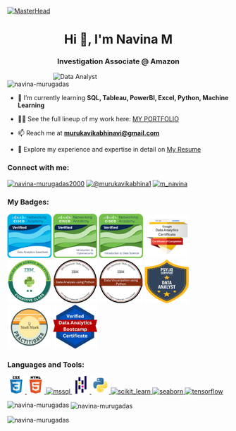 [![MasterHead](https://i.pinimg.com/originals/fc/71/63/fc71635c7f1b09ed30413f59bb749582.gif)](https://navina-murugadas.github.io/Portfolio/)
<h1 align="center">Hi 👋, I'm Navina M</h1>
<h3 align="center">Investigation Associate @ Amazon</h3>
<img align="right" alt="Data Analyst" width="400" src="https://upmetrics.com/hs-fs/hubfs/Data%20analysis.gif?width=500&height=500&name=Data%20analysis.gif">

<p align="left"> <img src="https://komarev.com/ghpvc/?username=navina-murugadas&label=Profile%20views&color=0e75b6&style=flat" alt="navina-murugadas" /> </p>

- 🌱 I’m currently learning **SQL, Tableau, PowerBI, Excel, Python, Machine Learning**

- 👨‍💻 See the full lineup of my work here: [MY PORTFOLIO](https://navina-murugadas.github.io/Portfolio/)

- 📫 Reach me at **murukavikabhinavi@gmail.com**

- 📄 Explore my experience and expertise in detail on [My Resume](https://drive.google.com/open?id=11icgELJLwn1c_UdHstSmpynwIVeZaZdw&usp=drive_fs)

<h3 align="left">Connect with me:</h3>
<p align="left">
<a href="https://linkedin.com/in/navina-murugadas2000" target="blank"><img align="center" src="https://raw.githubusercontent.com/rahuldkjain/github-profile-readme-generator/master/src/images/icons/Social/linked-in-alt.svg" alt="navina-murugadas2000" height="30" width="40" /></a>
<a href="https://www.hackerrank.com/@murukavikabhina1" target="blank"><img align="center" src="https://raw.githubusercontent.com/rahuldkjain/github-profile-readme-generator/master/src/images/icons/Social/hackerrank.svg" alt="@murukavikabhina1" height="30" width="40" /></a>
<a href="https://www.leetcode.com/m_navina" target="blank"><img align="center" src="https://raw.githubusercontent.com/rahuldkjain/github-profile-readme-generator/master/src/images/icons/Social/leet-code.svg" alt="m_navina" height="30" width="40" /></a>
</p>

<h3 align="left">My Badges:</h3>
<p align="left">
  <img src="https://github.com/Navina-Murugadas/Navina-Murugadas/blob/main/Badges/CISCO%20Data-Analytics-essentials.png" alt="CISCO Data Analytics Essentials" width="100" height="100" />
  <img src="https://github.com/Navina-Murugadas/Navina-Murugadas/blob/main/Badges/CISCO%20Introduction-to-CyberSecurity.png" alt="CISCO Introduction to CyberSecurity" width="100" height="100" />
  <img src="https://github.com/Navina-Murugadas/Navina-Murugadas/blob/main/Badges/CISCO%20Introduction-to-Data-Science.png" alt="CISCO Introduction to Data Science" width="100" height="100" />
  <img src="https://github.com/Navina-Murugadas/Navina-Murugadas/blob/main/Badges/Google-Data-Analytics.png" alt="Google Data Analytics" width="100" height="100" />
  <img src="https://github.com/Navina-Murugadas/Navina-Murugadas/blob/main/Badges/IBM%20applied-data-science-with-python-level-2.png" alt="IBM Applied Data Science with Python Level 2" width="100" height="100" />
  <img src="https://github.com/Navina-Murugadas/Navina-Murugadas/blob/main/Badges/IBM%20data-analysis-using-python.png" alt="IBM Data Analysis Using Python" width="100" height="100" />
  <img src="https://github.com/Navina-Murugadas/Navina-Murugadas/blob/main/Badges/IBM%20data-visualization-using-python.png" alt="IBM Data Visualization Using Python" width="100" height="100" />
  <img src="https://github.com/Navina-Murugadas/Navina-Murugadas/blob/main/Badges/PSYLIQ%20DATA_ANALYST_BADGE.png" alt="PSYLIQ Data Analyst Badge" width="100" height="100" />
  <img src="https://github.com/Navina-Murugadas/Navina-Murugadas/blob/main/Badges/SLASHMARK_Practitioner_Badge.png" alt="SLASHMARK Practitioner Badge" width="100" height="100" />
  <img src="https://github.com/Navina-Murugadas/Navina-Murugadas/blob/main/Badges/Verified_Analytics_Bootcamp_Certification.png" alt="Verified Analytics Bootcamp Certification" width="100" height="100" />
</p>


<h3 align="left">Languages and Tools:</h3>
<p align="left"> <a href="https://www.w3schools.com/css/" target="_blank" rel="noreferrer"> <img src="https://raw.githubusercontent.com/devicons/devicon/master/icons/css3/css3-original-wordmark.svg" alt="css3" width="40" height="40"/> </a> <a href="https://www.w3.org/html/" target="_blank" rel="noreferrer"> <img src="https://raw.githubusercontent.com/devicons/devicon/master/icons/html5/html5-original-wordmark.svg" alt="html5" width="40" height="40"/> </a> <a href="https://www.microsoft.com/en-us/sql-server" target="_blank" rel="noreferrer"> <img src="https://www.svgrepo.com/show/303229/microsoft-sql-server-logo.svg" alt="mssql" width="40" height="40"/> </a> <a href="https://pandas.pydata.org/" target="_blank" rel="noreferrer"> <img src="https://raw.githubusercontent.com/devicons/devicon/2ae2a900d2f041da66e950e4d48052658d850630/icons/pandas/pandas-original.svg" alt="pandas" width="40" height="40"/> </a> <a href="https://www.python.org" target="_blank" rel="noreferrer"> <img src="https://raw.githubusercontent.com/devicons/devicon/master/icons/python/python-original.svg" alt="python" width="40" height="40"/> </a> <a href="https://scikit-learn.org/" target="_blank" rel="noreferrer"> <img src="https://upload.wikimedia.org/wikipedia/commons/0/05/Scikit_learn_logo_small.svg" alt="scikit_learn" width="40" height="40"/> </a> <a href="https://seaborn.pydata.org/" target="_blank" rel="noreferrer"> <img src="https://seaborn.pydata.org/_images/logo-mark-lightbg.svg" alt="seaborn" width="40" height="40"/> </a> <a href="https://www.tensorflow.org" target="_blank" rel="noreferrer"> <img src="https://www.vectorlogo.zone/logos/tensorflow/tensorflow-icon.svg" alt="tensorflow" width="40" height="40"/> </a> </p>

<p><img align="left" src="https://github-readme-stats.vercel.app/api/top-langs?username=navina-murugadas&show_icons=true&locale=en&layout=compact" alt="navina-murugadas" /></p>

<p>&nbsp;<img align="center" src="https://github-readme-stats.vercel.app/api?username=navina-murugadas&show_icons=true&locale=en" alt="navina-murugadas" /></p>

<p><img align="center" src="https://github-readme-streak-stats.herokuapp.com/?user=navina-murugadas&" alt="navina-murugadas" /></p>


